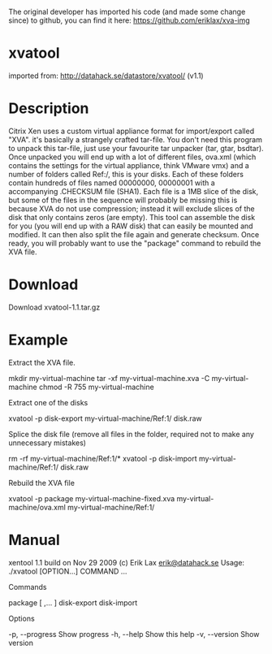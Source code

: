 
The original developer has imported his code (and made some change since) to github, you can find it here: https://github.com/eriklax/xva-img

xvatool
=======
imported from: http://datahack.se/datastore/xvatool/ (v1.1)

Description
=======
Citrix Xen uses a custom virtual appliance format for import/export called "XVA". it's basically a strangely crafted tar-file. You don't need this program to unpack this tar-file, just use your favourite tar unpacker (tar, gtar, bsdtar). Once unpacked you will end up with a lot of different files, ova.xml (which contains the settings for the virtual appliance, think VMware vmx) and a number of folders called Ref:<number>/, this is your disks. Each of these folders contain hundreds of files named 00000000, 00000001 with a accompanying .CHECKSUM file (SHA1). Each file is a 1MB slice of the disk, but some of the files in the sequence will probably be missing this is because XVA do not use compression; instead it will exclude slices of the disk that only contains zeros (are empty). This tool can assemble the disk for you (you will end up with a RAW disk) that can easily be mounted and modified. It can then also split the file again and generate checksum. Once ready, you will probably want to use the "package" command to rebuild the XVA file.

Download
=======
Download xvatool-1.1.tar.gz

Example
=======
Extract the XVA file.

 mkdir my-virtual-machine
 tar -xf my-virtual-machine.xva -C my-virtual-machine
 chmod -R 755 my-virtual-machine

Extract one of the disks

 xvatool -p disk-export my-virtual-machine/Ref\:1/ disk.raw

Splice the disk file (remove all files in the folder, required not to make any unnecessary mistakes)

 rm -rf my-virtual-machine/Ref\:1/*
 xvatool -p disk-import my-virtual-machine/Ref\:1/ disk.raw

Rebuild the XVA file

 xvatool -p package my-virtual-machine-fixed.xva my-virtual-machine/ova.xml my-virtual-machine/Ref\:1/

Manual
=======

xentool 1.1 build on Nov 29 2009 (c) Erik Lax <erik@datahack.se>
Usage: ./xvatool [OPTION...] COMMAND ...

 Commands

 package      <xva-file> <file> [ ,<file>... ]
 disk-export  <xva-disk> <disk-image>
 disk-import  <xva-disk> <disk-image>

 Options

 -p,  --progress            Show progress
 -h,  --help                Show this help
 -v,  --version             Show version



